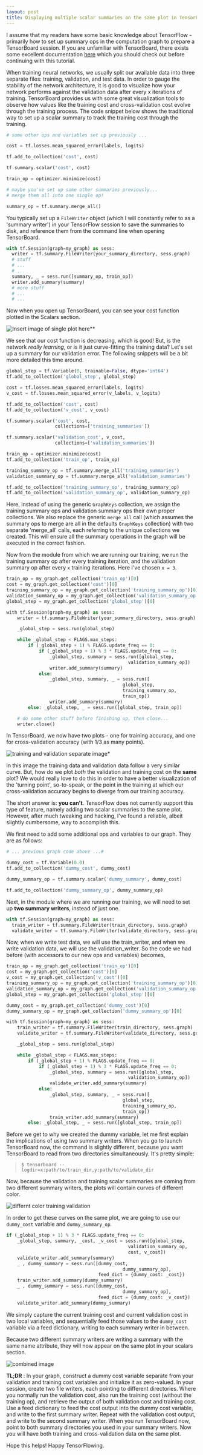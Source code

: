```yaml
---
layout: post
title: Displaying multiple scalar summaries on the same plot in TensorFlow/TensorBoard
---
```

I assume that my readers have some basic knowledge about TensorFlow - primarily how to set up summary ops in the computation graph to prepare a TensorBoard session. If you are unfamiliar with TensorBoard, there exists some excellent documentation [here](https://www.tensorflow.org/get_started/summaries_and_tensorboard?lipi=urn%3Ali%3Apage%3Ad_flagship3_pulse_read%3BZfMbKaQ%2BTAisdoiXZwzPog%3D%3D) which you should check out before continuing with this tutorial.

When training neural networks, we usually split our available data into three separate files: training, validation, and test data. In order to gauge the stability of the network architecture, it is good to visualize how your network performs against the validation data after every x iterations of training. TensorBoard provides us with some great visualization tools to observe how values like the training cost and cross-validation cost evolve through the training process. The code snippet below shows the traditional way to set up a scalar summary to track the training cost through the training.

```python
# some other ops and variables set up previously ...

cost = tf.losses.mean_squared_error(labels, logits)﻿﻿

tf.add_to_collection('cost', cost)

tf.summary.scalar('cost', cost)

train_op = optimizer.minimize(cost)

# maybe you've set up some other summaries previously...
# merge them all into one single op!

summary_op = tf.summary.merge_all()﻿﻿
```

You typically set up a `FileWriter` object (which I will constantly refer to as a 'summary writer') in your TensorFlow session to save the summaries to disk, and reference them from the command line when opening TensorBoard.

```python
with tf.Session(graph=my_graph) as sess:
  writer = tf.summary.FileWriter(your_summary_directory, sess.graph)
  # stuff
  # ...
  # ...
  summary, _ = sess.run([summary_op, train_op])
  writer.add_summary(summary)
  # more stuff
  # ...
  # ...
```

Now when you open up TensorBoard, you can see your cost function plotted in the Scalars section.

![Insert image of single plot here**](/images/onlytraining.png)

We see that our cost function is decreasing, which is good! But, is the network *really learning*, or is it just curve-fitting the training data? Let's set up a summary for our validation error. The following snippets will be a bit more detailed this time around.

```python
global_step = tf.Variable(0, trainable=False, dtype='int64')
tf.add_to_collection('global_step', global_step)

cost = tf.losses.mean_squared_error(labels, logits)﻿﻿
v_cost = tf.losses.mean_squared_error(v_labels, v_logits)

tf.add_to_collection('cost', cost)
tf.add_to_collection('v_cost', v_cost)

tf.summary.scalar('cost', cost,
                  collections=['training_summaries'])

tf.summary.scalar('validation_cost', v_cost,
                  collections=['validation_summaries'])

train_op = optimizer.minimize(cost)
tf.add_to_collection('train_op', train_op)

training_summary_op = tf.summary.merge_all('training_summaries')
validation_summary_op = tf.summary.merge_all('validation_summaries')

tf.add_to_collection('training_summary_op', training_summary_op)
tf.add_to_collection('validation_summary_op', validation_summary_op)
```

Here, instead of using the generic `GraphKeys` collection, we assign the training summary ops and validation summary ops their own proper collections. We also replace the generic `merge_all` call (which assumes the summary ops to merge are all in the defaults `GraphKeys` collection) with two separate 'merge_all' calls, each referring to the unique collections we created. This will ensure all the summary operations in the graph will be executed in the correct fashion.

Now from the module from which we are running our training, we run the training summary op after every training iteration, and the validation summary op after every `x` training iterations. Here I've chosen `x = 3`.

```python
train_op = my_graph.get_collection('train_op')[0]
cost = my_graph.get_collection('cost')[0]
training_summary_op = my_graph.get_collection('training_summary_op')[0]
validation_summary_op = my_graph.get_collection('validation_summary_op')[0]
global_step = my_graph.get_collection('global_step')[0]

﻿with tf.Session(graph=my_graph) as sess:
    writer = tf.summary.FileWriter(your_summary_directory, sess.graph)

    _global_step = sess.run(global_step)

    while _global_step < FLAGS.max_steps:
        if (_global_step + 1) % FLAGS.update_freq == 0:
            if (_global_step + 1) % 3 * FLAGS.update_freq == 0:
                _global_step, summary = sess.run([global_step,
                                             validation_summary_op])
                writer.add_summary(summary)
            else:
                _global_step, summary, _ = sess.run([
                                           global_step,
                                           training_summary_op,
                                           train_op])
                writer.add_summary(summary)
        else: _global_step, _ = sess.run([global_step, train_op])

    # do some other stuff before finishing up, then close...
    writer.close()﻿
```

In TensorBoard, we now have two plots - one for training accuracy, and one for cross-validation accuracy (with 1/3 as many points).

![training and validation separate image*](/images/separate.png)

In this image the training data and validation data follow a very similar curve. But, how do we plot *both* the validation and training cost on the **same** plot? We would really love to do this in order to have a better visualization of the 'turning point', so-to-speak, or the point in the training at which our cross-validation accuracy begins to diverge from our training accuracy.

The short answer is: **you can't**. TensorFlow does not currently support this type of feature, namely adding two scalar summaries to the same plot. However, after much tweaking and hacking, I've found a reliable, albeit slightly cumbersome, way to accomplish this.

We first need to add some additional ops and variables to our graph. They are as follows:

```python
# ... previous graph code above ...#

dummy_cost = tf.Variable(0.0)
tf.add_to_collection('dummy_cost', dummy_cost)

dummy_summary_op = tf.summary.scalar('dummy_summary', dummy_cost)

tf.add_to_collection('dummy_summary_op', dummy_summary_op)
```

Next, in the module where we are running our training, we will need to set up **two summary writers**, instead of just one.

```python
with tf.Session(graph=my_graph) as sess:
  train_writer = tf.summary.FileWriter(train_directory, sess.graph)
  validate_writer = tf.summary.FileWriter(validate_directory, sess.graph)
```

Now, when we write test data, we will use the train_writer, and when we write validation data, we will use the validation_writer. So the code we had before (with accessors to our new ops and variables) becomes,

```python
train_op = my_graph.get_collection('train_op')[0]
cost = my_graph.get_collection('cost')[0]
v_cost = my_graph.get_collection('v_cost')[0]
training_summary_op = my_graph.get_collection('training_summary_op')[0]
validation_summary_op = my_graph.get_collection('validation_summary_op')[0]
global_step = my_graph.get_collection('global_step')[0]

dummy_cost = my_graph.get_collection('dummy_cost')[0]
dummy_summary_op = my_graph.get_collection('dummy_summary_op')[0]

﻿with tf.Session(graph=my_graph) as sess:
    train_writer = tf.summary.FileWriter(train_directory, sess.graph)
    validate_writer = tf.summary.FileWriter(validate_directory, sess.graph)

    _global_step = sess.run(global_step)

    while _global_step < FLAGS.max_steps:
        if (_global_step + 1) % FLAGS.update_freq == 0:
            if (_global_step + 1) % 3 * FLAGS.update_freq == 0:
                _global_step, summary = sess.run([global_step,
                                             validation_summary_op])
                validate_writer.add_summary(summary)
            else:
                _global_step, summary, _ = sess.run([
                                           global_step,
                                           training_summary_op,
                                           train_op])
                train_writer.add_summary(summary)
        else: _global_step, _ = sess.run([global_step, train_op])

```

Before we get to why we created the dummy variable, let me first explain the implications of using two summary writers. When you go to launch TensorBoard now, the command is slightly different, because you want TensorBoard to read from two directories simultaneously. It's pretty simple:


> `$ tensorboard --logdir=x:path/to/train_dir,y:path/to/validate_dir`

Now, because the validation and training scalar summaries are coming from two different summary writers, the plots will contain curves of different color.

![differnt color training validation](/images/separatediffcolor.png)

In order to get these curves on the same plot, we are going to use our `dummy_cost` variable and `dummy_summary_op`.

```python
if (_global_step + 1) % 3 * FLAGS.update_freq == 0:
    _global_step, summary, _cost, _v_cost = sess.run([global_step,
                                             validation_summary_op,
                                             cost, v_cost])
    validate_writer.add_summary(summary)
    _ , dummy_summary = sess.run([dummy_cost,
                                           dummy_summary_op],
                                  feed_dict = {dummy_cost: _cost})
    train_writer.add_summary(dummy_summary)
    _ , dummy_summary = sess.run([dummy_cost,
                                           dummy_summary_op],
                                  feed_dict = {dummy_cost: _v_cost})
    validate_writer.add_summary(dummy_summary)
```

We simply capture the current training cost and current validation cost in two local variables, and sequentially feed those values to the `dummy_cost` variable via a feed dictionary, writing to each summary writer in between.

Because two different summary writers are writing a summary with the same name attribute, they will now appear on the same plot in your scalars section.

![combined image](/images/combinedsummaries.png)

**TL;DR** : In your graph, construct a dummy cost variable separate from your validation and training cost variables and initialize it as zero-valued. In your session, create two file writers, each pointing to different directories. Where you normally run the validation cost, also run the training cost (without the training op), and retrieve the output of both validation cost and training cost. Use a feed dictionary to feed the cost output into the dummy cost variable, and write to the first summary writer. Repeat with the validation cost output, and write to the second summary writer. When you run TensorBoard now, point to both summary directories you used in your summary writers. Now you will have both training and cross-validation data on the same plot.

Hope this helps! Happy TensorFlowing.

